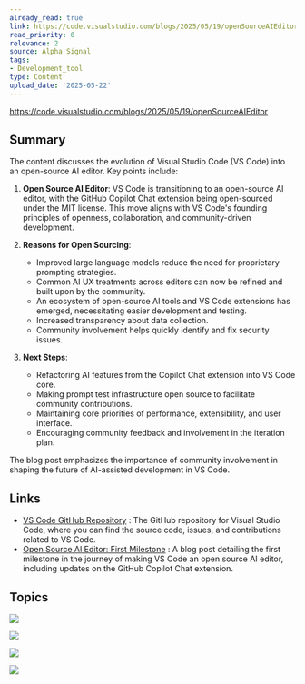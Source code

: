 ```yaml
---
already_read: true
link: https://code.visualstudio.com/blogs/2025/05/19/openSourceAIEditor
read_priority: 0
relevance: 2
source: Alpha Signal
tags:
- Development_tool
type: Content
upload_date: '2025-05-22'
---
```


https://code.visualstudio.com/blogs/2025/05/19/openSourceAIEditor
## Summary

The content discusses the evolution of Visual Studio Code (VS Code) into an open-source AI editor. Key points include:

1. **Open Source AI Editor**: VS Code is transitioning to an open-source AI editor, with the GitHub Copilot Chat extension being open-sourced under the MIT license. This move aligns with VS Code's founding principles of openness, collaboration, and community-driven development.

2. **Reasons for Open Sourcing**:
   - Improved large language models reduce the need for proprietary prompting strategies.
   - Common AI UX treatments across editors can now be refined and built upon by the community.
   - An ecosystem of open-source AI tools and VS Code extensions has emerged, necessitating easier development and testing.
   - Increased transparency about data collection.
   - Community involvement helps quickly identify and fix security issues.

3. **Next Steps**:
   - Refactoring AI features from the Copilot Chat extension into VS Code core.
   - Making prompt test infrastructure open source to facilitate community contributions.
   - Maintaining core priorities of performance, extensibility, and user interface.
   - Encouraging community feedback and involvement in the iteration plan.

The blog post emphasizes the importance of community involvement in shaping the future of AI-assisted development in VS Code.
## Links

- [VS Code GitHub Repository](https://github.com/microsoft/vscode) : The GitHub repository for Visual Studio Code, where you can find the source code, issues, and contributions related to VS Code.
- [Open Source AI Editor: First Milestone](https://code.visualstudio.com/blogs/2025/06/30/openSourceAIEditorFirstMilestone) : A blog post detailing the first milestone in the journey of making VS Code an open source AI editor, including updates on the GitHub Copilot Chat extension.

## Topics

![](topics/Platform/Visual%20Studio%20Code%20VS%20Code)

![](topics/Tool/GitHub%20Copilot)

![](topics/Concept/AI%20powered%20Tools)

![](topics/Concept/Open%20Source%20AI%20Editor)